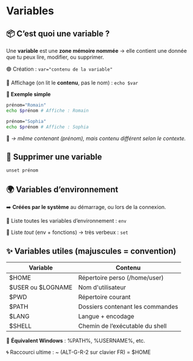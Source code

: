 # Variables

## **📦 C’est quoi une variable ?**

Une **variable** est une **zone mémoire nommée** → elle contient une donnée que tu peux lire, modifier, ou supprimer.

🟢 Création : `var="contenu de la variable"`

📢 Affichage (on lit le **contenu**, pas le nom) : `echo $var`

**👤 Exemple simple**

```bash
prénom="Romain"
echo $prénom # Affiche : Romain
```
```bash
prénom="Sophia"  
echo $prénom # Affiche : Sophia
```

🧠 *→ même contenant (prénom), mais contenu différent selon le contexte.*



## **🧹 Supprimer une variable**

`unset prénom`



## **🌍 Variables d’environnement**

➡️ **Créées par le système** au démarrage, ou lors de la connexion.

📢 Liste toutes les variables d’environnement : `env`

📢 Liste *tout* (env + fonctions) → très verbeux : `set`



## **✨ Variables utiles (majuscules = convention)**

| **Variable**        | **Contenu**                      |
|---------------------|----------------------------------|
| $HOME              | Répertoire perso (/home/user)    |
| $USER ou $LOGNAME | Nom d'utilisateur                |
| $PWD               | Répertoire courant               |
| $PATH              | Dossiers contenant les commandes |
| $LANG              | Langue + encodage                |
| $SHELL             | Chemin de l’exécutable du shell  |

🔁 **Équivalent Windows** : %PATH%, %USERNAME%, etc.

🌀 Raccourci ultime : ~ (ALT-G-R-2 sur clavier FR) = $HOME



